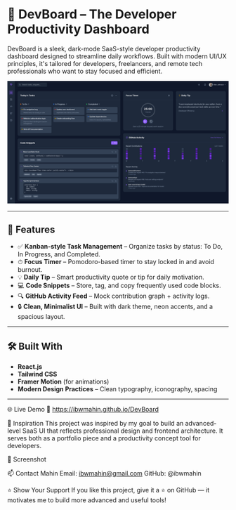 # 🚀 DevBoard – The Developer Productivity Dashboard

DevBoard is a sleek, dark-mode SaaS-style developer productivity dashboard designed to streamline daily workflows. Built with modern UI/UX principles, it's tailored for developers, freelancers, and remote tech professionals who want to stay focused and efficient.

![DevBoard Screenshot](src/image/devboard.png)

---

## 🎯 Features

- ✅ **Kanban-style Task Management** – Organize tasks by status: To Do, In Progress, and Completed.
- ⏱ **Focus Timer** – Pomodoro-based timer to stay locked in and avoid burnout.
- 💡 **Daily Tip** – Smart productivity quote or tip for daily motivation.
- 💻 **Code Snippets** – Store, tag, and copy frequently used code blocks.
- 🔍 **GitHub Activity Feed** – Mock contribution graph + activity logs.
- 🔒 **Clean, Minimalist UI** – Built with dark theme, neon accents, and a spacious layout.

---

## 🛠 Built With

- **React.js**
- **Tailwind CSS**
- **Framer Motion** (for animations)
- **Modern Design Practices** – Clean typography, iconography, spacing

---

🌐 Live Demo
🔗 https://ibwmahin.github.io/DevBoard

🧠 Inspiration
This project was inspired by my goal to build an advanced-level SaaS UI that reflects professional design and frontend architecture. It serves both as a portfolio piece and a productivity concept tool for developers.

📸 Screenshot

📫 Contact
Mahin
Email: ibwmahin@gmail.com
GitHub: @ibwmahin

⭐️ Show Your Support
If you like this project, give it a ⭐ on GitHub — it motivates me to build more advanced and useful tools!
